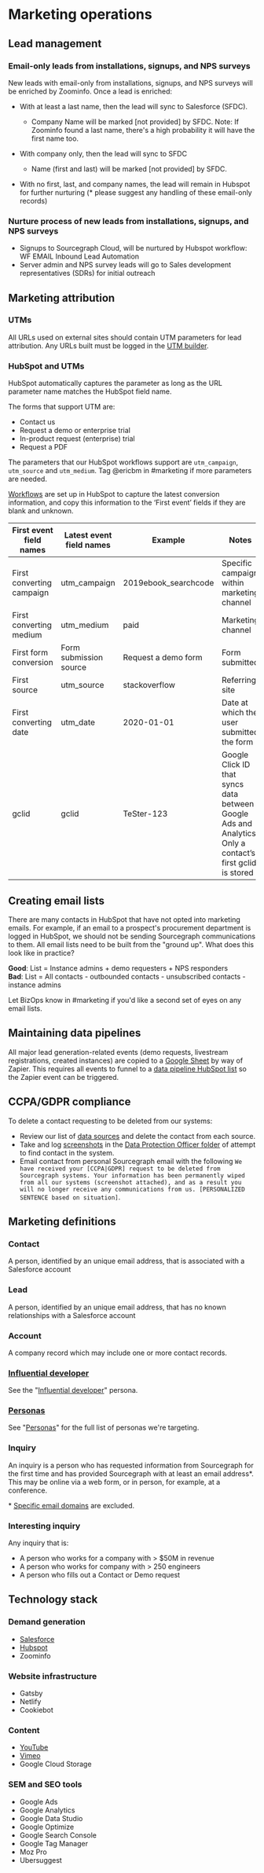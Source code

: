 # Marketing operations

## Lead management

### Email-only leads from installations, signups, and NPS surveys

New leads with email-only from installations, signups, and NPS surveys will be enriched by Zoominfo.  Once a lead is enriched:

- With at least a last name, then the lead will sync to Salesforce (SFDC).
  - Company Name will be marked [not provided] by SFDC.
     Note: If Zoominfo found a last name, there's a high probability it will have the first name too.

- With company only, then the lead will sync to SFDC
  - Name (first and last) will be marked [not provided] by SFDC.
      
- With no first, last, and company names, the lead will remain in Hubspot for further nurturing (* please suggest any handling of these email-only records)

### Nurture process of new leads from installations, signups, and NPS surveys

- Signups to Sourcegraph Cloud, will be nurtured by Hubspot workflow: WF EMAIL Inbound Lead Automation 
- Server admin and NPS survey leads will go to Sales development representatives (SDRs) for initial outreach  

## Marketing attribution

### UTMs

All URLs used on external sites should contain UTM parameters for lead attribution. Any URLs built must be logged in the [UTM builder](https://docs.google.com/spreadsheets/d/1U0HRC5WVz3tsP6z9pqDLG8igTMSf2-pQGhbRoVn_iu0/edit#gid=0).

### HubSpot and UTMs

HubSpot automatically captures the parameter as long as the URL parameter name matches the HubSpot field name.

The forms that support UTM are:

- Contact us
- Request a demo or enterprise trial 
- In-product request (enterprise) trial 
- Request a PDF

The parameters that our HubSpot workflows support are `utm_campaign`, `utm_source` and `utm_medium`. Tag @ericbm in #marketing if more parameters are needed. 

[Workflows](https://app.hubspot.com/workflows/2762526/flow/9011999/edit) are set up in HubSpot to capture the latest conversion information, and copy this information to the ‘First event’ fields if they are blank and unknown.

| First event field names   | Latest event field names | Example               | Notes                                                                                                     |
|---------------------------|--------------------------|-----------------------|-----------------------------------------------------------------------------------------------------------|
| First converting campaign | utm\_campaign            | 2019ebook\_searchcode | Specific campaign within marketing channel                                                                |
| First converting medium   | utm\_medium              | paid                  | Marketing channel                                                                                         |
| First form conversion     | Form submission source   | Request a demo form   | Form submitted                                                                                            |
| First source              | utm\_source              | stackoverflow         | Referring site                                                                                            |
| First converting date     | utm\_date                | 2020\-01\-01          | Date at which the user submitted the form                                                                 |
| gclid                     | gclid                    | TeSter\-123           | Google Click ID that syncs data between Google Ads and Analytics\. Only a contact’s first gclid is stored |

## Creating email lists

There are many contacts in HubSpot that have not opted into marketing emails. For example, if an email to a prospect's procurement department is logged in HubSpot, we should not be sending Sourcegraph communications to them. All email lists need to be built from the "ground up". What does this look like in practice?

**Good**: List = Instance admins + demo requesters + NPS responders<br/>
**Bad**: List = All contacts - outbounded contacts - unsubscribed contacts - instance admins

Let BizOps know in #marketing if you'd like a second set of eyes on any email lists. 

## Maintaining data pipelines

All major lead generation-related events (demo requests, livestream registrations, created instances) are copied to a [Google Sheet](https://docs.google.com/spreadsheets/d/16S3xlcY7DmpcfKZYD-3VHUsaPLiYHyisu8cD_gZpv0Q/edit#gid=0) by way of Zapier. This requires all events to funnel to a [data pipeline HubSpot list](https://app.hubspot.com/contacts/2762526/lists?folderId=454) so the Zapier event can be triggered.

## CCPA/GDPR compliance

To delete a contact requesting to be deleted from our systems:

- Review our list of [data sources](https://about.sourcegraph.com/handbook/ops/bizops#data-sources) and delete the contact from each source. 
- Take and log [screenshots](https://drive.google.com/drive/folders/1d0X0y2a5W6X8Vot6n26XtAKAGrdG2_a5) in the [Data Protection Officer folder](https://drive.google.com/drive/folders/1d0X0y2a5W6X8Vot6n26XtAKAGrdG2_a5) of attempt to find contact in the system. 
- Email contact from personal Sourcegraph email with the following `We have received your [CCPA|GDPR] request to be deleted from Sourcegraph systems. Your information has been permanently wiped from all our systems (screenshot attached), and as a result you will no longer receive any communications from us. [PERSONALIZED SENTENCE based on situation]`.  

## Marketing definitions

### Contact
A person, identified by an unique email address, that is associated with a Salesforce account

### Lead
A person, identified by an unique email address, that has no known relationships with a Salesforce account

### Account
A company record which may include one or more contact records.

### [Influential developer](personas.md#influential-developer)

See the "[Influential developer](personas.md#influential-developer)" persona.

### [Personas](personas.md)

See "[Personas](personas.md)" for the full list of personas we're targeting.

### Inquiry

An inquiry is a person who has requested information from Sourcegraph for the first time and has provided Sourcegraph with at least an email address*. This may be online via a web form, or in person, for example, at a conference. 

\* [Specific email domains](https://app.hubspot.com/property-settings/2762526/properties?action=edit&property=inbound_scoring_qualification&search=inbou&type=0-1) are excluded.

### Interesting inquiry

Any inquiry that is:

- A person who works for a company with > $50M in revenue
- A person who works for company with > 250 engineers
- A person who fills out a Contact or Demo request

## Technology stack

### Demand generation

- [Salesforce](https://sourcegraph2020.my.salesforce.com/)
- [Hubspot](https://app.hubspot.com/reports-dashboard/2762526/view/144686)
- Zoominfo

### Website infrastructure

- Gatsby
- Netlify
- Cookiebot

### Content

- [YouTube](https://www.youtube.com/channel/UCOy2N25-AHqE43XupT9mwZQ)
- [Vimeo](https://vimeo.com/sourcegraph)
- Google Cloud Storage

### SEM and SEO tools

- Google Ads
- Google Analytics
- Google Data Studio
- Google Optimize
- Google Search Console
- Google Tag Manager
- Moz Pro
- Ubersuggest
